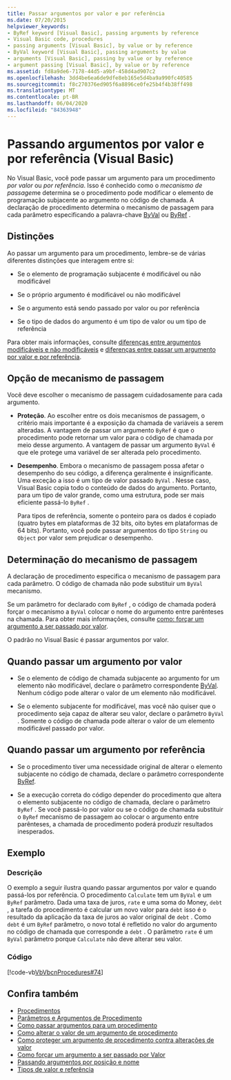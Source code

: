 ```yaml
---
title: Passar argumentos por valor e por referência
ms.date: 07/20/2015
helpviewer_keywords:
- ByRef keyword [Visual Basic], passing arguments by reference
- Visual Basic code, procedures
- passing arguments [Visual Basic], by value or by reference
- ByVal keyword [Visual Basic], passing arguments by value
- arguments [Visual Basic], passing by value or by reference
- argument passing [Visual Basic], by value or by reference
ms.assetid: fd8a9de6-7178-44d5-a9bf-458d4ad907c2
ms.openlocfilehash: 3dd4be6ea6de9dfe8eb165e5d4ba9a990fc40585
ms.sourcegitcommit: f8c270376ed905f6a8896ce0fe25b4f4b38ff498
ms.translationtype: MT
ms.contentlocale: pt-BR
ms.lasthandoff: 06/04/2020
ms.locfileid: "84363948"
---
```

# <a name="passing-arguments-by-value-and-by-reference-visual-basic"></a>Passando argumentos por valor e por referência (Visual Basic)
No Visual Basic, você pode passar um argumento para um procedimento *por valor* ou *por referência*. Isso é conhecido como o *mecanismo de passagem*e determina se o procedimento pode modificar o elemento de programação subjacente ao argumento no código de chamada. A declaração de procedimento determina o mecanismo de passagem para cada parâmetro especificando a palavra-chave [ByVal](../../../language-reference/modifiers/byval.md) ou [ByRef](../../../language-reference/modifiers/byref.md) .  
  
## <a name="distinctions"></a>Distinções  
 Ao passar um argumento para um procedimento, lembre-se de várias diferentes distinções que interagem entre si:  
  
- Se o elemento de programação subjacente é modificável ou não modificável  
  
- Se o próprio argumento é modificável ou não modificável  
  
- Se o argumento está sendo passado por valor ou por referência  
  
- Se o tipo de dados do argumento é um tipo de valor ou um tipo de referência  
  
 Para obter mais informações, consulte [diferenças entre argumentos modificáveis e não modificáveis](./differences-between-modifiable-and-nonmodifiable-arguments.md) e [diferenças entre passar um argumento por valor e por referência](./differences-between-passing-an-argument-by-value-and-by-reference.md).  
  
## <a name="choice-of-passing-mechanism"></a>Opção de mecanismo de passagem  
 Você deve escolher o mecanismo de passagem cuidadosamente para cada argumento.  
  
- **Proteção**. Ao escolher entre os dois mecanismos de passagem, o critério mais importante é a exposição da chamada de variáveis a serem alteradas. A vantagem de passar um argumento `ByRef` é que o procedimento pode retornar um valor para o código de chamada por meio desse argumento. A vantagem de passar um argumento `ByVal` é que ele protege uma variável de ser alterada pelo procedimento.  
  
- **Desempenho**. Embora o mecanismo de passagem possa afetar o desempenho do seu código, a diferença geralmente é insignificante. Uma exceção a isso é um tipo de valor passado `ByVal` . Nesse caso, Visual Basic copia todo o conteúdo de dados do argumento. Portanto, para um tipo de valor grande, como uma estrutura, pode ser mais eficiente passá-lo `ByRef` .  
  
     Para tipos de referência, somente o ponteiro para os dados é copiado (quatro bytes em plataformas de 32 bits, oito bytes em plataformas de 64 bits). Portanto, você pode passar argumentos do tipo `String` ou `Object` por valor sem prejudicar o desempenho.  
  
## <a name="determination-of-the-passing-mechanism"></a>Determinação do mecanismo de passagem  
 A declaração de procedimento especifica o mecanismo de passagem para cada parâmetro. O código de chamada não pode substituir um `ByVal` mecanismo.  
  
 Se um parâmetro for declarado com `ByRef` , o código de chamada poderá forçar o mecanismo a `ByVal` colocar o nome do argumento entre parênteses na chamada. Para obter mais informações, consulte [como: forçar um argumento a ser passado por valor](./how-to-force-an-argument-to-be-passed-by-value.md).  
  
 O padrão no Visual Basic é passar argumentos por valor.  
  
## <a name="when-to-pass-an-argument-by-value"></a>Quando passar um argumento por valor  
  
- Se o elemento de código de chamada subjacente ao argumento for um elemento não modificável, declare o parâmetro correspondente [ByVal](../../../language-reference/modifiers/byval.md). Nenhum código pode alterar o valor de um elemento não modificável.  
  
- Se o elemento subjacente for modificável, mas você não quiser que o procedimento seja capaz de alterar seu valor, declare o parâmetro `ByVal` . Somente o código de chamada pode alterar o valor de um elemento modificável passado por valor.  
  
## <a name="when-to-pass-an-argument-by-reference"></a>Quando passar um argumento por referência  
  
- Se o procedimento tiver uma necessidade original de alterar o elemento subjacente no código de chamada, declare o parâmetro correspondente [ByRef](../../../language-reference/modifiers/byref.md).  
  
- Se a execução correta do código depender do procedimento que altera o elemento subjacente no código de chamada, declare o parâmetro `ByRef` . Se você passá-lo por valor ou se o código de chamada substituir o `ByRef` mecanismo de passagem ao colocar o argumento entre parênteses, a chamada de procedimento poderá produzir resultados inesperados.  
  
## <a name="example"></a>Exemplo  
  
### <a name="description"></a>Descrição  
 O exemplo a seguir ilustra quando passar argumentos por valor e quando passá-los por referência. O procedimento `Calculate` tem um `ByVal` e um `ByRef` parâmetro. Dada uma taxa de juros, `rate` e uma soma do Money, `debt` , a tarefa do procedimento é calcular um novo valor para `debt` isso é o resultado da aplicação da taxa de juros ao valor original de `debt` . Como `debt` é um `ByRef` parâmetro, o novo total é refletido no valor do argumento no código de chamada que corresponde a `debt` . O parâmetro `rate` é um `ByVal` parâmetro porque `Calculate` não deve alterar seu valor.  
  
### <a name="code"></a>Código  
 [!code-vb[VbVbcnProcedures#74](~/samples/snippets/visualbasic/VS_Snippets_VBCSharp/VbVbcnProcedures/VB/Class2.vb#74)]  
  
## <a name="see-also"></a>Confira também

- [Procedimentos](./index.md)
- [Parâmetros e Argumentos de Procedimento](./procedure-parameters-and-arguments.md)
- [Como passar argumentos para um procedimento](./how-to-pass-arguments-to-a-procedure.md)
- [Como alterar o valor de um argumento de procedimento](./how-to-change-the-value-of-a-procedure-argument.md)
- [Como proteger um argumento de procedimento contra alterações de valor](./how-to-protect-a-procedure-argument-against-value-changes.md)
- [Como forçar um argumento a ser passado por Valor](./how-to-force-an-argument-to-be-passed-by-value.md)
- [Passando argumentos por posição e nome](./passing-arguments-by-position-and-by-name.md)
- [Tipos de valor e referência](../data-types/value-types-and-reference-types.md)
